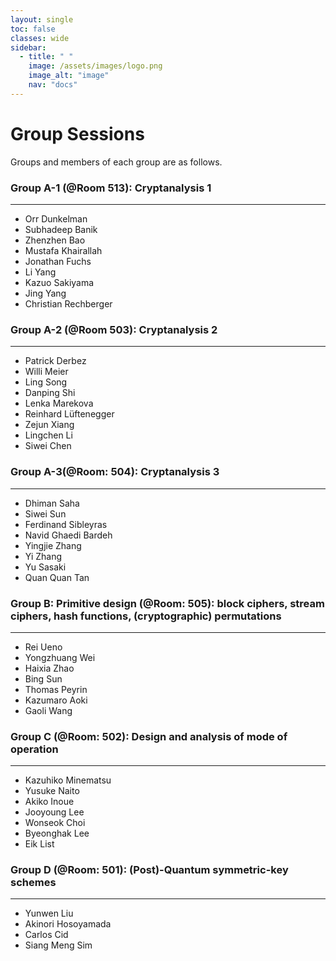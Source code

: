 ```yaml
---
layout: single
toc: false
classes: wide
sidebar:  
  - title: " "   
    image: /assets/images/logo.png
    image_alt: "image"
    nav: "docs"
---
```

# Group Sessions
Groups and members of each group are as follows.

### Group A-1 (@Room 513): Cryptanalysis 1 
---
- Orr Dunkelman
- Subhadeep Banik
- Zhenzhen Bao
- Mustafa Khairallah
- Jonathan Fuchs
- Li Yang
- Kazuo Sakiyama
- Jing Yang
- Christian Rechberger

### Group A-2 (@Room 503): Cryptanalysis 2
---
- Patrick Derbez
- Willi Meier
- Ling Song
- Danping Shi
- Lenka Marekova
- Reinhard Lüftenegger
- Zejun Xiang
- Lingchen Li
- Siwei Chen

### Group A-3(@Room: 504): Cryptanalysis 3
---
- Dhiman Saha
- Siwei Sun
- Ferdinand Sibleyras
- Navid Ghaedi Bardeh
- Yingjie Zhang
- Yi Zhang
- Yu Sasaki
- Quan Quan Tan

### Group B: Primitive design (@Room: 505): block ciphers, stream ciphers, hash functions, (cryptographic) permutations
---
- Rei Ueno
- Yongzhuang Wei
- Haixia Zhao      
- Bing Sun
- Thomas Peyrin
- Kazumaro Aoki
- Gaoli Wang

### Group C (@Room: 502): Design and analysis of mode of operation
---
- Kazuhiko Minematsu
- Yusuke Naito
- Akiko Inoue
- Jooyoung Lee
- Wonseok Choi
- Byeonghak Lee
- Eik List

### Group D (@Room: 501): (Post)-Quantum symmetric-key schemes
---
- Yunwen Liu
- Akinori Hosoyamada
- Carlos Cid
- Siang Meng Sim